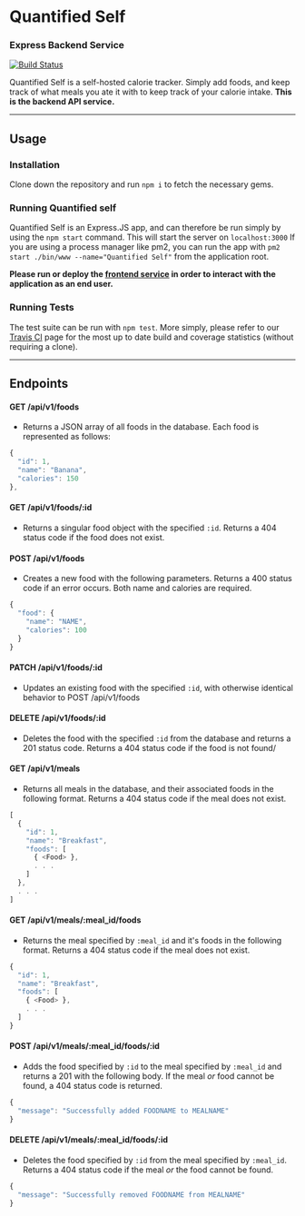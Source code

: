 # Quantified Self
### Express Backend Service

[![Build Status](https://travis-ci.com/kolyaventuri/quantified-self-express.svg?branch=master)](https://travis-ci.com/kolyaventuri/quantified-self-express)

Quantified Self is a self-hosted calorie tracker. Simply add foods, and keep track of what meals you ate it with to keep track of your calorie intake. **This is the backend API service.**

---
## Usage
### Installation

Clone down the repository and run `npm i` to fetch the necessary gems.

### Running Quantified self

Quantified Self is an Express.JS app, and can therefore be run simply by using the `npm start` command. This will start the server on `localhost:3000`
If you are using a process manager like pm2, you can run the app with `pm2 start ./bin/www --name="Quantified Self"` from the application root.

**Please run or deploy the [frontend service](https://github.com/kolyaventuri/qs-express-fe) in order to interact with the application as an end user.**

### Running Tests

The test suite can be run with `npm test`. More simply, please refer to our [Travis CI](https://travis-ci.com/kolyaventuri/quantified-self-express) page for the most up to date build and coverage statistics (without requiring a clone).

---
## Endpoints

#### GET /api/v1/foods
- Returns a JSON array of all foods in the database. Each food is represented as follows:
```js
{
  "id": 1,
  "name": "Banana",
  "calories": 150
},
```

#### GET /api/v1/foods/:id
- Returns a singular food object with the specified `:id`. Returns a 404 status code if the food does not exist.

#### POST /api/v1/foods
- Creates a new food with the following parameters. Returns a 400 status code if an error occurs. Both name and calories are required.
```js
{
  "food": {
    "name": "NAME",
    "calories": 100
  }
}
```

#### PATCH /api/v1/foods/:id
- Updates an existing food with the specified `:id`, with otherwise identical behavior to POST /api/v1/foods

#### DELETE /api/v1/foods/:id
- Deletes the food with the specified `:id` from the database and returns a 201 status code. Returns a 404 status code if the food is not found/

#### GET /api/v1/meals
- Returns all meals in the database, and their associated foods in the following format. Returns a 404 status code if the meal does not exist.
```js
[
  {
    "id": 1,
    "name": "Breakfast",
    "foods": [
      { <Food> },
      . . .
    ]
  },
  . . .
]
```

#### GET /api/v1/meals/:meal_id/foods
- Returns the meal specified by `:meal_id` and it's foods in the following format. Returns a 404 status code if the meal does not exist.
```js
{
  "id": 1,
  "name": "Breakfast",
  "foods": [
    { <Food> },
    . . .
  ]
}
```

#### POST /api/v1/meals/:meal_id/foods/:id
- Adds the food specified by `:id` to the meal specified by `:meal_id` and returns a 201 with the following body. If the meal _or_ food cannot be found, a 404 status code is returned.
```js
{
  "message": "Successfully added FOODNAME to MEALNAME"
}
```

#### DELETE /api/v1/meals/:meal_id/foods/:id
- Deletes the food specified by `:id` from the meal specified by `:meal_id`. Returns a 404 status code if the meal _or_ the food cannot be found.
```js
{
  "message": "Successfully removed FOODNAME from MEALNAME"
}
```
